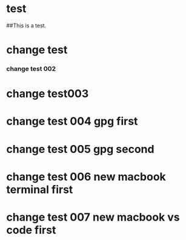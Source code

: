 # test

##This is a test.

# change test

### change test 002

# change test003

# change test 004 gpg first

# change test 005 gpg second

# change test 006 new macbook terminal first

# change test 007 new macbook vs code first
